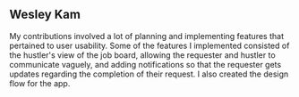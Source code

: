 ## Wesley Kam

My contributions involved a lot of planning and implementing features that pertained to user usability. Some of the features I implemented consisted of the hustler's view of the job board, allowing the requester and hustler to communicate vaguely, and adding notifications so that the requester gets updates regarding the completion of their request. I also created the design flow for the app.

